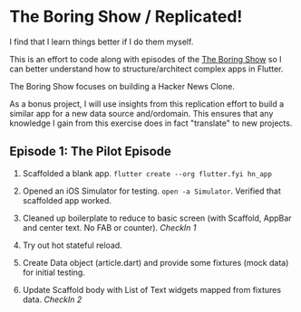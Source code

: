 # The Boring Show / Replicated!

I find that I learn things better if I do them myself. 

This is an effort to code along with episodes of the [The Boring Show](https://www.youtube.com/playlist?list=PLOU2XLYxmsIK0r_D-zWcmJ1plIcDNnRkK) so I can better understand how to structure/architect complex apps in Flutter.

The Boring Show focuses on building a Hacker News Clone.

As a bonus project, I will use insights from this replication effort to build a similar app for a new data source and/ordomain. This ensures that any knowledge I gain from this exercise does in fact "translate" to new projects.


## Episode 1: The Pilot Episode

1. Scaffolded a blank app. ```flutter create --org flutter.fyi hn_app```


2. Opened an iOS Simulator for testing. ```open -a Simulator```. Verified that scaffolded app worked.

3. Cleaned up boilerplate to reduce to basic screen (with Scaffold, AppBar and center text. No FAB or counter). _CheckIn 1_

4. Try out hot stateful reload.

5. Create Data object (article.dart) and provide some fixtures (mock data) for initial testing.

6. Update Scaffold body with List of Text widgets mapped from fixtures data. _CheckIn 2_



